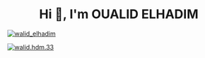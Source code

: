 <h1 align="center">Hi 👋, I'm OUALID ELHADIM</h1>

<p align="left"> <a href="https://twitter.com/walid_elhadim" target="blank"><img 
src="https://img.shields.io/twitter/follow/walid_elhadim?logo=twitter&style=for-the-badge" alt="walid_elhadim" /></a> </p>

<p align="left"> <a href="https://www.facebook.com/walid.hdm.33" target="_blank"><img
src="https://img.shields.io/badge/Follow-walid.hdm.33?logo=facebook&style=for-the-badge" alt="walid.hdm.33" /></a> </p>
